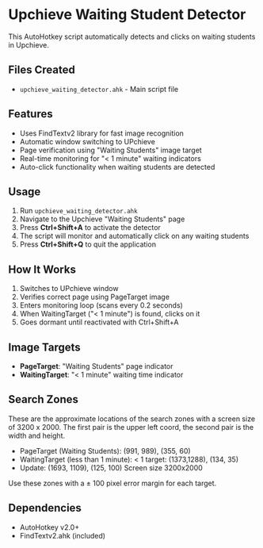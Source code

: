 # Upchieve Waiting Student Detector

This AutoHotkey script automatically detects and clicks on waiting students in Upchieve.

## Files Created
- `upchieve_waiting_detector.ahk` - Main script file

## Features
- Uses FindTextv2 library for fast image recognition
- Automatic window switching to UPchieve
- Page verification using "Waiting Students" image target
- Real-time monitoring for "< 1 minute" waiting indicators
- Auto-click functionality when waiting students are detected

## Usage
1. Run `upchieve_waiting_detector.ahk`
2. Navigate to the Upchieve "Waiting Students" page
3. Press **Ctrl+Shift+A** to activate the detector
4. The script will monitor and automatically click on any waiting students
5. Press **Ctrl+Shift+Q** to quit the application

## How It Works
1. Switches to UPchieve window
2. Verifies correct page using PageTarget image
3. Enters monitoring loop (scans every 0.2 seconds)
4. When WaitingTarget ("< 1 minute") is found, clicks on it
5. Goes dormant until reactivated with Ctrl+Shift+A

## Image Targets
- **PageTarget**: "Waiting Students" page indicator
- **WaitingTarget**: "< 1 minute" waiting time indicator

## Search Zones
These are the approximate locations of the search zones with a screen size of 3200 x 2000. The first pair is the upper left coord, the second pair is the width and height. 
- PageTarget (Waiting Students): (991, 989), (355, 60)
- WaitingTarget (less than 1 minute): < 1 target: (1373,1288), (134, 35)
- Update: (1693, 1109), (125, 100)
Screen size 3200x2000

Use these zones with a ± 100 pixel error margin for each target.

## Dependencies
- AutoHotkey v2.0+
- FindTextv2.ahk (included)
